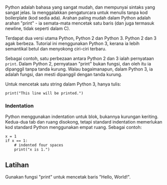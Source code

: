 Python adalah bahasa yang sangat mudah, dan mempunyai sintaks yang sangat jelas. Ia menggalakkan pengaturcara untuk menulis tanpa kod boilerplate (kod sedia ada). Arahan paling mudah dalam Python adalah arahan "print" - ia semata-mata mencetak satu baris (dan juga termasuk newline, tidak seperti dalam C).

Terdapat dua versi utama Python, Python 2 dan Python 3. Python 2 dan 3 agak berbeza. Tutorial ini menggunakan Python 3, kerana ia lebih semantikal betul dan menyokong ciri-ciri terbaru.

Sebagai contoh, satu perbezaan antara Python 2 dan 3 ialah pernyataan `print`. Dalam Python 2, pernyataan "print" bukan fungsi, dan oleh itu ia dipanggil tanpa tanda kurung. Walau bagaimanapun, dalam Python 3, ia adalah fungsi, dan mesti dipanggil dengan tanda kurung.

Untuk mencetak satu string dalam Python 3, hanya tulis:

    print("This line will be printed.")

### Indentation

Python menggunakan indentation untuk blok, bukannya kurungan keriting. Kedua-dua tab dan ruang disokong, tetapi standard indentation memerlukan kod standard Python menggunakan empat ruang. Sebagai contoh:

    x = 1
    if x == 1:
        # indented four spaces
        print("x is 1.")

Latihan
--------

Gunakan fungsi "print" untuk mencetak baris "Hello, World!".